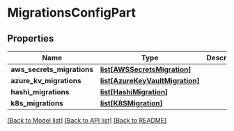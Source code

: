 # MigrationsConfigPart

## Properties
Name | Type | Description | Notes
------------ | ------------- | ------------- | -------------
**aws_secrets_migrations** | [**list[AWSSecretsMigration]**](AWSSecretsMigration.md) |  | [optional] 
**azure_kv_migrations** | [**list[AzureKeyVaultMigration]**](AzureKeyVaultMigration.md) |  | [optional] 
**hashi_migrations** | [**list[HashiMigration]**](HashiMigration.md) |  | [optional] 
**k8s_migrations** | [**list[K8SMigration]**](K8SMigration.md) |  | [optional] 

[[Back to Model list]](../README.md#documentation-for-models) [[Back to API list]](../README.md#documentation-for-api-endpoints) [[Back to README]](../README.md)


